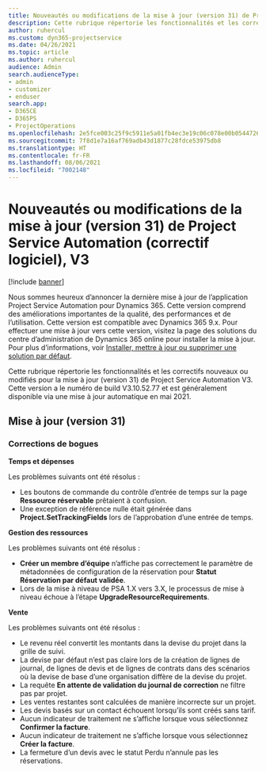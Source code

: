 ```yaml
---
title: Nouveautés ou modifications de la mise à jour (version 31) de Project Service Automation (correctif logiciel), V3
description: Cette rubrique répertorie les fonctionnalités et les correctifs disponibles pour la mise à jour (version 31) de Project Service Automation, V3.
author: ruhercul
ms.custom: dyn365-projectservice
ms.date: 04/26/2021
ms.topic: article
ms.author: ruhercul
audience: Admin
search.audienceType:
- admin
- customizer
- enduser
search.app:
- D365CE
- D365PS
- ProjectOperations
ms.openlocfilehash: 2e5fce003c25f9c5911e5a01fb4ec3e19c06c078e00b054472699a522b9cd070
ms.sourcegitcommit: 7f8d1e7a16af769adb43d1877c28fdce53975db8
ms.translationtype: HT
ms.contentlocale: fr-FR
ms.lasthandoff: 08/06/2021
ms.locfileid: "7002148"
---
```

# <a name="whats-new-or-changed-in-project-service-automation-update-release-31-v3"></a>Nouveautés ou modifications de la mise à jour (version 31) de Project Service Automation (correctif logiciel), V3

[!include [banner](../includes/psa-now-project-operations.md)]

Nous sommes heureux d’annoncer la dernière mise à jour de l’application Project Service Automation pour Dynamics 365. Cette version comprend des améliorations importantes de la qualité, des performances et de l’utilisation. Cette version est compatible avec Dynamics 365 9.x. Pour effectuer une mise à jour vers cette version, visitez la page des solutions du centre d’administration de Dynamics 365 online pour installer la mise à jour. Pour plus d’informations, voir [Installer, mettre à jour ou supprimer une solution par défaut](/power-platform/admin/install-remove-preferred-solution).

Cette rubrique répertorie les fonctionnalités et les correctifs nouveaux ou modifiés pour la mise à jour (version 31) de Project Service Automation V3. Cette version a le numéro de build V3.10.52.77 et est généralement disponible via une mise à jour automatique en mai 2021.

## <a name="update-release-31"></a>Mise à jour (version 31)

### <a name="bug-fixes"></a>Corrections de bogues

**Temps et dépenses**

Les problèmes suivants ont été résolus :

- Les boutons de commande du contrôle d’entrée de temps sur la page **Ressource réservable** prêtaient à confusion.
- Une exception de référence nulle était générée dans **Project.SetTrackingFields** lors de l’approbation d’une entrée de temps.

**Gestion des ressources**

Les problèmes suivants ont été résolus :

- **Créer un membre d’équipe** n’affiche pas correctement le paramètre de métadonnées de configuration de la réservation pour **Statut Réservation par défaut validée**.
- Lors de la mise à niveau de PSA 1.X vers 3.X, le processus de mise à niveau échoue à l’étape **UpgradeResourceRequirements**.


**Vente**

Les problèmes suivants ont été résolus :

- Le revenu réel convertit les montants dans la devise du projet dans la grille de suivi.
- La devise par défaut n’est pas claire lors de la création de lignes de journal, de lignes de devis et de lignes de contrats dans des scénarios où la devise de base d’une organisation diffère de la devise du projet.
- La requête **En attente de validation du journal de correction** ne filtre pas par projet.
- Les ventes restantes sont calculées de manière incorrecte sur un projet.
- Les devis basés sur un contact échouent lorsqu’ils sont créés sans tarif.
- Aucun indicateur de traitement ne s’affiche lorsque vous sélectionnez **Confirmer la facture**.
- Aucun indicateur de traitement ne s’affiche lorsque vous sélectionnez **Créer la facture**.
- La fermeture d’un devis avec le statut Perdu n’annule pas les réservations.







